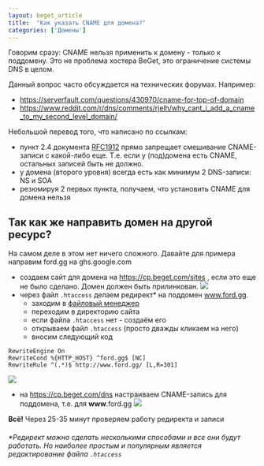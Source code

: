 ```yaml
---
layout: beget_article
title:  "Как указать CNAME для домена?"
categories: ['Домены']
---
```


Говорим сразу: CNAME нельзя применить к домену - только к поддомену. Это не проблема хостера BeGet, это ограничение системы DNS в целом.

Данный вопрос часто обсуждается на технических форумах. Например:
 - https://serverfault.com/questions/430970/cname-for-top-of-domain
 - https://www.reddit.com/r/dns/comments/rjelh/why_cant_i_add_a_cname_to_my_second_level_domain/

Небольшой перевод того, что написано по ссылкам:
 - пункт 2.4 документа [RFC1912](https://tools.ietf.org/html/rfc1912) прямо запрещает смешивание CNAME-записи с какой-либо еще. Т.е. если у (под)домена есть CNAME, остальных записей быть не должно.
 - у домена (второго уровня) всегда есть как минимум 2 DNS-записи: NS и SOA
 - резюмируя 2 первых пункта, получаем, что установить CNAME для домена нельзя

## Так как же направить домен на другой ресурс? 
На самом деле в этом нет ничего сложного. Давайте для примера направим ford.gg на ghs.google.com
 - создаем сайт для домена на https://cp.beget.com/sites , если это еще не было сделано. Домен должен быть прилинкован.
![](https://raw.githubusercontent.com/ford153focus/beget/master/img/cname1.png)
 - через файл `.htaccess` делаем редирект* на поддомен www.ford.gg.
    - заходим в [файловый менеджер](https://cp.beget.com/fm)
    - переходим в директорию сайта
    - если файла `.htaccess` нет - создаём его
    - открываем файл `.htaccess` (просто дважды кликаем на него)
    - вносим следующий код
```
RewriteEngine On
RewriteCond %{HTTP_HOST} ^ford.gg$ [NC]
RewriteRule ^(.*)$ http://www.ford.gg/ [L,R=301] 
```
![](https://raw.githubusercontent.com/ford153focus/beget/52de7a1d/img/cname2.png)
 - на https://cp.beget.com/dns настраиваем CNAME-запись для поддомена, т.е. для **www**.ford.gg
![](https://cdn.rawgit.com/ford153focus/beget/52de7a1d/img/cname3.png)

**Всё!** Через 25-35 минут проверяем работу редиректа и записи

###### *Редирект можно сделать несколькими способами и все они будут работать. Но наиболее простым и популярным является редактирование файла `.htaccess`
